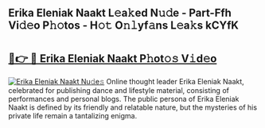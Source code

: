 ## Erika Eleniak Naakt L𝚎a𝚔ed N𝚞𝚍e - Part-Ffh Vi𝚍𝚎o P𝚑𝚘tos - H𝚘𝚝 O𝚗𝚕yf𝚊ns L𝚎a𝚔s kCYfK

# <h2><a href="http://kfcbccs.oniu.top/?m=Erika+Eleniak+Naakt">🔗👉 🔴 Erika Eleniak Naakt P𝚑ot𝚘𝚜 V𝚒d𝚎o</a></h2>

[![Erika Eleniak Naakt Nu𝚍e𝚜](https://i.imgur.com/0qMVB7G.gif)](http://kfcbccs.oniu.top/?m=Erika+Eleniak+Naakt)
Online thought leader Erika Eleniak Naakt, celebrated for publishing dance and lifestyle material, consisting of performances and personal blogs. The public persona of Erika Eleniak Naakt is defined by its friendly and relatable nature, but the mysteries of his private life remain a tantalizing enigma.  
